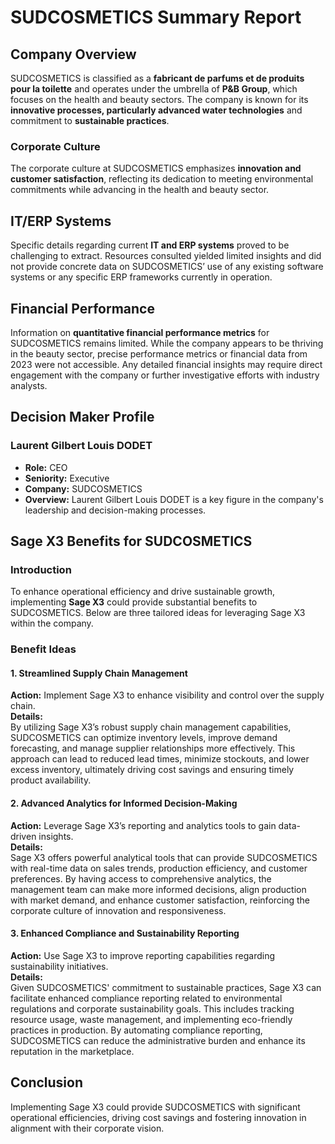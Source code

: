 # SUDCOSMETICS Summary Report

## Company Overview
SUDCOSMETICS is classified as a **fabricant de parfums et de produits pour la toilette** and operates under the umbrella of **P&B Group**, which focuses on the health and beauty sectors. The company is known for its **innovative processes, particularly advanced water technologies** and commitment to **sustainable practices**.

### Corporate Culture
The corporate culture at SUDCOSMETICS emphasizes **innovation and customer satisfaction**, reflecting its dedication to meeting environmental commitments while advancing in the health and beauty sector.

## IT/ERP Systems
Specific details regarding current **IT and ERP systems** proved to be challenging to extract. Resources consulted yielded limited insights and did not provide concrete data on SUDCOSMETICS’ use of any existing software systems or any specific ERP frameworks currently in operation.

## Financial Performance
Information on **quantitative financial performance metrics** for SUDCOSMETICS remains limited. While the company appears to be thriving in the beauty sector, precise performance metrics or financial data from 2023 were not accessible. Any detailed financial insights may require direct engagement with the company or further investigative efforts with industry analysts.

## Decision Maker Profile
### Laurent Gilbert Louis DODET
- **Role:** CEO  
- **Seniority:** Executive  
- **Company:** SUDCOSMETICS  
- **Overview:** Laurent Gilbert Louis DODET is a key figure in the company's leadership and decision-making processes.

## Sage X3 Benefits for SUDCOSMETICS
### Introduction
To enhance operational efficiency and drive sustainable growth, implementing **Sage X3** could provide substantial benefits to SUDCOSMETICS. Below are three tailored ideas for leveraging Sage X3 within the company.

### Benefit Ideas
#### 1. Streamlined Supply Chain Management
**Action:** Implement Sage X3 to enhance visibility and control over the supply chain.  
**Details:**  
By utilizing Sage X3’s robust supply chain management capabilities, SUDCOSMETICS can optimize inventory levels, improve demand forecasting, and manage supplier relationships more effectively. This approach can lead to reduced lead times, minimize stockouts, and lower excess inventory, ultimately driving cost savings and ensuring timely product availability.

#### 2. Advanced Analytics for Informed Decision-Making
**Action:** Leverage Sage X3’s reporting and analytics tools to gain data-driven insights.  
**Details:**  
Sage X3 offers powerful analytical tools that can provide SUDCOSMETICS with real-time data on sales trends, production efficiency, and customer preferences. By having access to comprehensive analytics, the management team can make more informed decisions, align production with market demand, and enhance customer satisfaction, reinforcing the corporate culture of innovation and responsiveness.

#### 3. Enhanced Compliance and Sustainability Reporting
**Action:** Use Sage X3 to improve reporting capabilities regarding sustainability initiatives.  
**Details:**  
Given SUDCOSMETICS' commitment to sustainable practices, Sage X3 can facilitate enhanced compliance reporting related to environmental regulations and corporate sustainability goals. This includes tracking resource usage, waste management, and implementing eco-friendly practices in production. By automating compliance reporting, SUDCOSMETICS can reduce the administrative burden and enhance its reputation in the marketplace.

## Conclusion
Implementing Sage X3 could provide SUDCOSMETICS with significant operational efficiencies, driving cost savings and fostering innovation in alignment with their corporate vision.
```